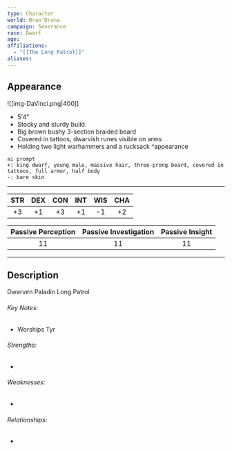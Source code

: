 ```yaml
---
type: Character
world: Brao'Drana
campaign: Severance
race: Dwarf
age: 
affiliations:
  - "[[The Long Patrol]]"
aliases:
---
```

## Appearance
![[img-DaVinci.png|400]]
- 5'4"
- Stocky and sturdy build.
- Big brown bushy 3-section braided beard
- Covered in tattoos, dwarvish runes visible on arms
- Holding two light warhammers and a rucksack
^appearance

```
ai prompt
+: king dwarf, young male, massive hair, three-prong beard, covered in tattoos, full armor, half body
-: bare skin
```

---

| STR | DEX | CON | INT | WIS | CHA |
| :-: | :-: | :-: | :-: | :-: | :-: |
| +3  | +1  | +3  | +1  | -1  | +2  |

| Passive Perception | Passive Investigation | Passive Insight |
| :----------------: | :-------------------: | :-------------: |
|         11         |          11           |       11        |

---

## Description
Dwarven Paladin
Long Patrol

###### Key Notes:
- Worships Tyr

###### Strengths:
- 

###### Weaknesses:
- 

###### Relationships:
- 